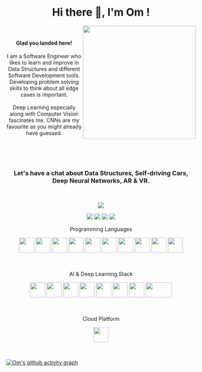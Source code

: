 
<h1 align="center">  Hi there 👋, I'm Om ! </h1>

<img src="https://raw.githubusercontent.com/MicaelliMedeiros/micaellimedeiros/master/image/computer-illustration.png" min-width="380px" max-width="350px" width="300px" align="right">
<div>
<br><h4><p align="center">Glad you landed here!</p></h4>

<p align="center">
I am a Software Engineer who likes to learn and improve in Data Structures and different Software Development tools. Developing problem solving skills to think about all edge cases is important.
<br><br>Deep Learning especially along with Computer Vision fascinates me. CNNs are my favourite as you might already have guessed. 
  </p></div>

<br><br><br><h3><p align="center"> Let's have a chat about Data Structures, Self-driving Cars, Deep Neural Networks, AR & VR.</p></h3>
<br>                  


<p align="center">
  <img src="https://readme-typing-svg.herokuapp.com/?lines=What's+outside+the+simulation?&font=Fira%20Code&center=true&width=500&height=50">
</p>

<p align="center">
<a href="https://ommule.netlify.app/"><img src="https://img.shields.io/badge/website-000000?style=for-the-badge&logo=About.me&logoColor=red"/></a>
<a href="mailto:om4neuralai@gmail.com"><img src="https://img.shields.io/badge/Gmail-D14836?style=for-the-badge&logo=gmail&logoColor=white"/></a>
<a href="https://www.linkedin.com/in/om-mule/"><img src="https://img.shields.io/badge/linkedin-%230077B5.svg?style=for-the-badge&logo=linkedin&logoColor=white"/></a>
<a href="https://om4ai.medium.com/"><img src="https://img.shields.io/badge/Medium-12100E?style=for-the-badge&logo=medium&logoColor=white"/></a>
</p>

<!-- ## Skills & Technologies: -->

<p align="center">Programming Languages</p>
<p align="center">
<img src="https://cdn.jsdelivr.net/gh/devicons/devicon/icons/java/java-original.svg" width="40"/>
<img src="https://cdn.jsdelivr.net/gh/devicons/devicon/icons/python/python-original.svg" width="40"/>
<img src="https://cdn.jsdelivr.net/gh/devicons/devicon/icons/c/c-original.svg" width="40"/>
<img src="https://cdn.jsdelivr.net/gh/devicons/devicon/icons/cplusplus/cplusplus-original.svg" width="40"/>
<img src="https://cdn.jsdelivr.net/gh/devicons/devicon/icons/html5/html5-original.svg" width="40"/>
<img src="https://cdn.jsdelivr.net/gh/devicons/devicon/icons/css3/css3-original.svg" width="40"/>
<img src="https://cdn.jsdelivr.net/gh/devicons/devicon/icons/javascript/javascript-original.svg" width="40"/>
<img src="https://cdn.jsdelivr.net/gh/devicons/devicon/icons/php/php-original.svg" width="40"/>
<img src="https://cdn.jsdelivr.net/gh/devicons/devicon/icons/mysql/mysql-original.svg" width="40"/>
<img src="https://cdn.jsdelivr.net/gh/devicons/devicon/icons/oracle/oracle-original.svg" width="40"/>
</p>

<br>
<p align="center">AI & Deep Learning Stack</p>
    <p align="center">
        <img src="https://cdn.jsdelivr.net/gh/devicons/devicon/icons/tensorflow/tensorflow-original.svg" width="40">
        <img src="https://upload.wikimedia.org/wikipedia/commons/thumb/a/ae/Keras_logo.svg/1200px-Keras_logo.svg.png" alt="" height="40" width="40">
        <img src="https://cdn.jsdelivr.net/gh/devicons/devicon/icons/pandas/pandas-original.svg" width="40">
        <img src="https://cdn.jsdelivr.net/gh/devicons/devicon/icons/numpy/numpy-original.svg" width="40">
        <img src="https://colab.research.google.com/img/colab_favicon_256px.png" width= "40" height = "40" >
        <img src="https://cdn.jsdelivr.net/gh/devicons/devicon/icons/jupyter/jupyter-original.svg" width="40">
        <img src="https://lh3.googleusercontent.com/-fl3i6EXvPYI/WMqEA7z2pBI/AAAAAAAABL0/gK71Eq_PplMWMjqlo--SPVK-StvT2B7FgCLcB/s0/365630.png" alt="" height="40" width="40">
        <img src="https://ml.globenewswire.com/Resource/Download/739a0114-4c0d-4a18-b85e-b53982324cbc" alt="" height="40" width="70">  
    </p>

<br>
<p align="center">Cloud Platform</p>
    <p align="center">
        <img src="https://cdn.jsdelivr.net/gh/devicons/devicon/icons/googlecloud/googlecloud-original.svg" width="40">
    </p><br>




[![Om's github activity graph](https://github-readme-activity-graph.vercel.app/graph?username=Om4AI&theme=react-dark)](https://github.com/ashutosh00710/github-readme-activity-graph)


<!-- <br><br> -->
